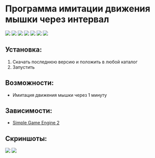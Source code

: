 # Программа имитации движения мышки через интервал

![](https://img.shields.io/github/v/release/accuratealx/IAmHere)
![](https://img.shields.io/github/stars/accuratealx/IAmHere)
![](https://img.shields.io/github/downloads/accuratealx/IAmHere/total)
![](https://img.shields.io/github/repo-size/accuratealx/IAmHere)
![](https://img.shields.io/github/release-date/accuratealx/IAmHere)
![](https://img.shields.io/github/last-commit/accuratealx/IAmHere)
![](https://img.shields.io/github/languages/top/accuratealx/IAmHere)

## Установка:
1. Скачать последнюю версию и положить в любой каталог
2. Запустить

## Возможности:
- Имитация движения мышки через 1 минуту

## Зависимости:
- [Simple Game Engine 2](https://github.com/accuratealx/SimpleGameEngine2)

## Скриншоты:
![](https://github.com/accuratealx/IAmHere/raw/master/Screenshots/Screenshot002.png)
![](https://github.com/accuratealx/IAmHere/raw/master/Screenshots/Screenshot001.png)

